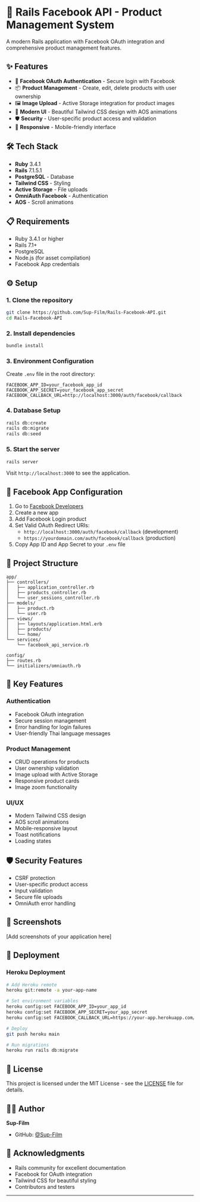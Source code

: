 # 🚀 Rails Facebook API - Product Management System

A modern Rails application with Facebook OAuth integration and comprehensive product management features.

## ✨ Features

- 🔐 **Facebook OAuth Authentication** - Secure login with Facebook
- 📦 **Product Management** - Create, edit, delete products with user ownership
- 🖼️ **Image Upload** - Active Storage integration for product images
- 🎨 **Modern UI** - Beautiful Tailwind CSS design with AOS animations
- 🛡️ **Security** - User-specific product access and validation
- 📱 **Responsive** - Mobile-friendly interface

## 🛠️ Tech Stack

- **Ruby** 3.4.1
- **Rails** 7.1.5.1
- **PostgreSQL** - Database
- **Tailwind CSS** - Styling
- **Active Storage** - File uploads
- **OmniAuth Facebook** - Authentication
- **AOS** - Scroll animations

## 📋 Requirements

- Ruby 3.4.1 or higher
- Rails 7.1+
- PostgreSQL
- Node.js (for asset compilation)
- Facebook App credentials

## ⚙️ Setup

### 1. Clone the repository
```bash
git clone https://github.com/Sup-Film/Rails-Facebook-API.git
cd Rails-Facebook-API
```

### 2. Install dependencies
```bash
bundle install
```

### 3. Environment Configuration
Create `.env` file in the root directory:
```env
FACEBOOK_APP_ID=your_facebook_app_id
FACEBOOK_APP_SECRET=your_facebook_app_secret
FACEBOOK_CALLBACK_URL=http://localhost:3000/auth/facebook/callback
```

### 4. Database Setup
```bash
rails db:create
rails db:migrate
rails db:seed
```

### 5. Start the server
```bash
rails server
```

Visit `http://localhost:3000` to see the application.

## 🔧 Facebook App Configuration

1. Go to [Facebook Developers](https://developers.facebook.com/)
2. Create a new app
3. Add Facebook Login product
4. Set Valid OAuth Redirect URIs:
   - `http://localhost:3000/auth/facebook/callback` (development)
   - `https://yourdomain.com/auth/facebook/callback` (production)
5. Copy App ID and App Secret to your `.env` file

## 📂 Project Structure

```
app/
├── controllers/
│   ├── application_controller.rb
│   ├── products_controller.rb
│   └── user_sessions_controller.rb
├── models/
│   ├── product.rb
│   └── user.rb
├── views/
│   ├── layouts/application.html.erb
│   ├── products/
│   └── home/
└── services/
    └── facebook_api_service.rb

config/
├── routes.rb
└── initializers/omniauth.rb
```

## 🚀 Key Features

### Authentication
- Facebook OAuth integration
- Secure session management
- Error handling for login failures
- User-friendly Thai language messages

### Product Management
- CRUD operations for products
- User ownership validation
- Image upload with Active Storage
- Responsive product cards
- Image zoom functionality

### UI/UX
- Modern Tailwind CSS design
- AOS scroll animations
- Mobile-responsive layout
- Toast notifications
- Loading states

## 🛡️ Security Features

- CSRF protection
- User-specific product access
- Input validation
- Secure file uploads
- OmniAuth error handling

## 📱 Screenshots

[Add screenshots of your application here]

## 🚀 Deployment

### Heroku Deployment
```bash
# Add Heroku remote
heroku git:remote -a your-app-name

# Set environment variables
heroku config:set FACEBOOK_APP_ID=your_app_id
heroku config:set FACEBOOK_APP_SECRET=your_app_secret
heroku config:set FACEBOOK_CALLBACK_URL=https://your-app.herokuapp.com/auth/facebook/callback

# Deploy
git push heroku main

# Run migrations
heroku run rails db:migrate
```

## 📝 License

This project is licensed under the MIT License - see the [LICENSE](LICENSE) file for details.

## 👨‍💻 Author

**Sup-Film**
- GitHub: [@Sup-Film](https://github.com/Sup-Film)

## 🙏 Acknowledgments

- Rails community for excellent documentation
- Facebook for OAuth integration
- Tailwind CSS for beautiful styling
- Contributors and testers

---